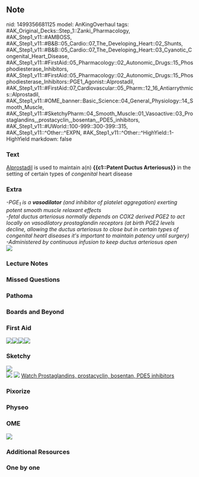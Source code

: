## Note
nid: 1499356681125
model: AnKingOverhaul
tags: #AK_Original_Decks::Step_1::Zanki_Pharmacology, #AK_Step1_v11::#AMBOSS, #AK_Step1_v11::#B&B::05_Cardio::07_The_Developing_Heart::02_Shunts, #AK_Step1_v11::#B&B::05_Cardio::07_The_Developing_Heart::03_Cyanotic_Congenital_Heart_Disease, #AK_Step1_v11::#FirstAid::05_Pharmacology::02_Autonomic_Drugs::15_Phosphodiesterase_Inhibitors, #AK_Step1_v11::#FirstAid::05_Pharmacology::02_Autonomic_Drugs::15_Phosphodiesterase_Inhibitors::PGE1_Agonist::Alprostadil, #AK_Step1_v11::#FirstAid::07_Cardiovascular::05_Pharm::12_16_Antiarrythmics::Alprostadil, #AK_Step1_v11::#OME_banner::Basic_Science::04_General_Physiology::14_Smooth_Muscle, #AK_Step1_v11::#SketchyPharm::04_Smooth_Muscle::01_Vasoactive::03_Prostaglandins,_prostacyclin,_bosentan,_PDE5_inhibitors, #AK_Step1_v11::#UWorld::100-999::300-399::315, #AK_Step1_v11::^Other::^EXPN, #AK_Step1_v11::^Other::^HighYield::1-HighYield
markdown: false

### Text
<div>
  <u>Alprostadil</u> is used to maintain a(n) <b>{{c1::Patent
  Ductus Arteriosus}}</b> in the setting of certain types of
  <i>congenital</i> heart disease
</div>

### Extra
<div>
  <i>-PGE<sub>1</sub> is a <b>vasodilator</b> (and inhibitor of
  platelet aggregation) exerting potent smooth muscle relaxant
  effects</i>
</div>
<div>
  <i>-fetal ductus arteriosus normally depends on COX2 derived PGE2
  to act locally on vasodilatory prostaglandin receptors (at birth
  PGE2 levels decline, allowing the ductus arteriosus to close but
  in certain types of congenital heart diseases it's important to
  maintain patency until surgery)</i>
</div>
<div>
  <i>-Administered by continuous infusion to keep ductus arteriosus
  open</i>
</div><i><img src="Screenshot_3.jpg" draggable="false" class=
"resizer"></i>

### Lecture Notes


### Missed Questions


### Pathoma


### Boards and Beyond


### First Aid
<img src="paste-232344845811715.jpg"><img src=
"paste-123110942572547%20(1).jpg"><img src=
"paste-227044856168451.jpg"><img src="paste-228818677661699.jpg">

### Sketchy
<div><img src=
"paste-dcc13d0c520b660a9fa5e36de8a6e79c4de55f18.png"></div><img src="paste-76897094467587.jpg">
<img src="paste-b8551e52c2cde37328ada2f35d4b252b6f8812c2.png">
<a href=
"https://dashboard.sketchy.com/study/medical/courses/medical-pharmacology/units/medical-pharmacology-smooth-muscle/videos/medical-pharmacology-smooth-muscle-vasoactive-prostaglandins-prostacyclin-bosentan-pde5-inhibitors?utm_source=anki&utm_medium=partnership&utm_campaign=february_update&utm_content=medical">
Watch Prostaglandins, prostacyclin, bosentan, PDE5 inhibitors</a>

### Pixorize


### Physeo


### OME
<div class="ome-widget">
  <a href=
  "https://onlinemeded.org/spa/general-physiology/smooth-muscle/acquire?ref=anki">
  <img src="_OME_AnkiFlashcards_Lesson_5.png"></a>
</div>

### Additional Resources


### One by one

